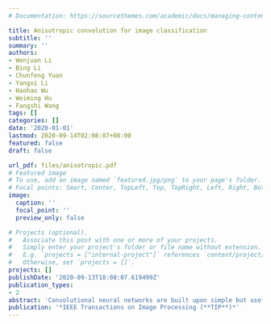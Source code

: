 ```yaml
---
# Documentation: https://sourcethemes.com/academic/docs/managing-content/

title: Anisotropic convolution for image classification
subtitle: ''
summary: ''
authors:
- Wenjuan Li
- Bing Li
- Chunfeng Yuan
- Yangxi Li
- Haohao Wu
- Weiming Hu
- Fangshi Wang
tags: []
categories: []
date: '2020-01-01'
lastmod: 2020-09-14T02:08:07+08:00
featured: false
draft: false

url_pdf: files/anisotropic.pdf
# Featured image
# To use, add an image named `featured.jpg/png` to your page's folder.
# Focal points: Smart, Center, TopLeft, Top, TopRight, Left, Right, BottomLeft, Bottom, BottomRight.
image:
  caption: ''
  focal_point: ''
  preview_only: false

# Projects (optional).
#   Associate this post with one or more of your projects.
#   Simply enter your project's folder or file name without extension.
#   E.g. `projects = ["internal-project"]` references `content/project/deep-learning/index.md`.
#   Otherwise, set `projects = []`.
projects: []
publishDate: '2020-09-13T18:08:07.619499Z'
publication_types:
- 2
abstract: 'Convolutional neural networks are built upon simple but useful convolution modules. The traditional convolution has a limitation on feature extraction and object localization due to its fixed scale and geometric structure. Besides, the loss of spatial information also restricts the networks performance and depth. To overcome these limitations, this paper proposes a novel anisotropic convolution by adding a scale factor and a shape factor into the traditional convolution. The anisotropic convolution augments the receptive fields flexibly and dynamically depending on the valid sizes of objects. In addition, the anisotropic convolution is a generalized convolution. The traditional convolution, dilated convolution and deformable convolution can be viewed as its special cases. Furthermore, in order to improve the training efficiency and avoid falling into a local optimum, this paper introduces a simplified implementation of the anisotropic convolution. The anisotropic convolution can be applied to arbitrary convolutional networks and the enhanced networks are called ACNs (anisotropic convolutional networks). Experimental results show that ACNs achieve better performance than many state-of-the-art methods and the baseline networks in tasks of image classification and object localization, especially in classification task of tiny images.'
publication: '*IEEE Transactions on Image Processing (**TIP**)*'
---
```

